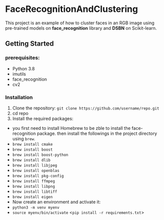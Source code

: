 # FaceRecognitionAndClustering
This project is an example of how to cluster faces in an RGB image using pre-trained models on **face_recognition** library and **DSBN** on Scikit-learn.

## Getting Started

### prerequisites:

- Python 3.8
- imutils
- face_recognition
- cv2



### Installation

1. Clone the repository:
`git clone https://github.com/username/repo.git`
2. cd repo 
3. Install the required packages:

- you first need to install Homebrew to be zble to install the face-recognition package. then install the followings in the project directory using `brew`.
- `brew install cmake`
- `brew install boost`
- `brew install boost-python`
- `brew install dlib`
- `brew install libjpeg`
- `brew install openblas`
- `brew install pkg-config`
- `brew install ffmpeg`
- `brew install libpng`
- `brew install libtiff`
- `brew install eigen`
- Now create an environment and activate it:
- `python3 -m venv myenv`
- `source myenv/bin/activate`
<`pip install -r requirements.txt`>
